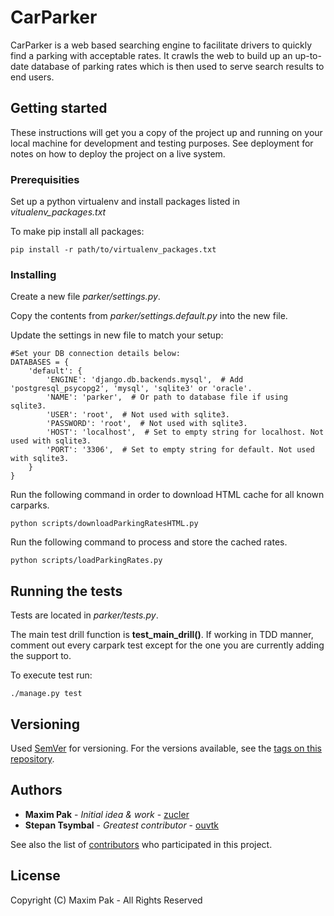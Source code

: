 # CarParker

CarParker is a web based searching engine to facilitate drivers to quickly find a parking with acceptable rates. It crawls the web to build up an up-to-date database of parking rates which is then used to serve search results to end users.

## Getting started

These instructions will get you a copy of the project up and running on your local machine for development and testing purposes. See deployment for notes on how to deploy the project on a live system.

### Prerequisities

Set up a python virtualenv and install packages listed in *vitualenv_packages.txt*

To make pip install all packages:

```
pip install -r path/to/virtualenv_packages.txt
```

### Installing

Create a new file _parker/settings.py_.

Copy the contents from _parker/settings.default.py_ into the new file.

Update the settings in new file to match your setup:

```
#Set your DB connection details below:
DATABASES = {
    'default': {
        'ENGINE': 'django.db.backends.mysql',  # Add 'postgresql_psycopg2', 'mysql', 'sqlite3' or 'oracle'.
        'NAME': 'parker',  # Or path to database file if using sqlite3.
        'USER': 'root',  # Not used with sqlite3.
        'PASSWORD': 'root',  # Not used with sqlite3.
        'HOST': 'localhost',  # Set to empty string for localhost. Not used with sqlite3.
        'PORT': '3306',  # Set to empty string for default. Not used with sqlite3.
    }
}
```

Run the following command in order to download HTML cache for all known carparks.

```
python scripts/downloadParkingRatesHTML.py
```

Run the following command to process and store the cached rates.

```
python scripts/loadParkingRates.py
```

## Running the tests

Tests are located in *parker/tests.py*.

The main test drill function is **test_main_drill()**. If working in TDD manner, comment out every carpark test except for the one you are currently adding the support to.

To execute test run:
```
./manage.py test
```

## Versioning

Used [SemVer](http://semver.org/) for versioning. For the versions available, see the [tags on this repository](https://github.com/zucler/Parker/tags).

## Authors

- **Maxim Pak** - _Initial idea & work_ - [zucler](https://github.com/zucler)
- **Stepan Tsymbal** - _Greatest contributor_ - [ouvtk](https://github.com/ouvtk)

See also the list of [contributors](https://github.com/your/project/contributors) who participated in this project.

## License

Copyright (C) Maxim Pak - All Rights Reserved
